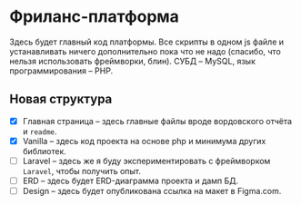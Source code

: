 # Фриланс-платформа
Здесь будет главный код платформы. Все скрипты в одном js файле и устанавливать ничего дополнительно пока что не надо (спасибо, что нельзя использовать фреймворки, блин).
СУБД – MySQL, язык программирования – PHP.

## Новая структура
- [x] Главная страница – здесь главные файлы вроде вордовского отчёта и `readme`.
- [x] Vanilla – здесь код проекта на основе php и минимума других библиотек.
- [ ] Laravel – здесь же я буду экспериментировать с фреймворком `Laravel`, чтобы получить опыт.
- [ ] ERD – здесь будет ERD-диаграмма проекта и дамп БД.
- [ ] Design – здесь будет опубликована ссылка на макет в Figma.com.